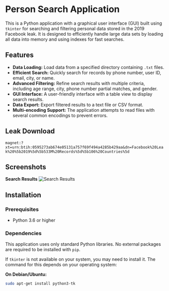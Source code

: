 # Person Search Application

This is a Python application with a graphical user interface (GUI) built using `tkinter` for searching and filtering personal data stored in the 2019 Facebook leak. It is designed to efficiently handle large data sets by loading all data into memory and using indexes for fast searches.

## Features

- **Data Loading:** Load data from a specified directory containing `.txt` files.
- **Efficient Search:** Quickly search for records by phone number, user ID, email, city, or name.
- **Advanced Filtering:** Refine search results with multiple criteria, including age range, city, phone number partial matches, and gender.
- **GUI Interface:** A user-friendly interface with a table view to display search results.
- **Data Export:** Export filtered results to a text file or CSV format.
- **Multi-encoding Support:** The application attempts to read files with several common encodings to prevent errors.


## Leak Download

```magnet:?xt=urn:btih:0595273ab674e05131a757f69f494a4285b429aa&dn=Facebook%20Leak%20%5b2019%5d%5b533M%20Records%5d%5b106%20Countries%5d```


## Screenshots


**Search Results**
![Search Results](https://i.imgur.com/K8NN04L.png)

## Installation

### Prerequisites

- Python 3.6 or higher

### Dependencies

This application uses only standard Python libraries. No external packages are required to be installed with `pip`.

If `tkinter` is not available on your system, you may need to install it. The command for this depends on your operating system:

**On Debian/Ubuntu:**
```bash
sudo apt-get install python3-tk
